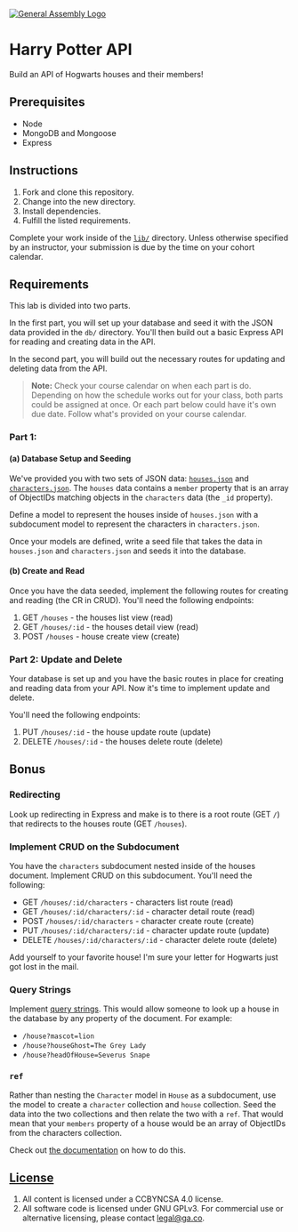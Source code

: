 [![General Assembly Logo](https://camo.githubusercontent.com/1a91b05b8f4d44b5bbfb83abac2b0996d8e26c92/687474703a2f2f692e696d6775722e636f6d2f6b6538555354712e706e67)](https://generalassemb.ly/education/web-development-immersive)

# Harry Potter API

Build an API of Hogwarts houses and their members!

## Prerequisites

- Node
- MongoDB and Mongoose
- Express

## Instructions

1. Fork and clone this repository.
1. Change into the new directory.
1. Install dependencies.
1. Fulfill the listed requirements.

Complete your work inside of the [`lib/`](lib/) directory. Unless otherwise
specified by an instructor, your submission is due by the time on your cohort
calendar.

## Requirements

This lab is divided into two parts.

In the first part, you will set up your database and seed it with the JSON data
provided in the `db/` directory. You'll then build out a basic Express API for
reading and creating data in the API.

In the second part, you will build out the necessary routes for updating and
deleting data from the API.

> **Note:** Check your course calendar on when each part is do. Depending on how
> the schedule works out for your class, both parts could be assigned at once.
> Or each part below could have it's own due date. Follow what's provided on
> your course calendar.

### Part 1:

#### (a) Database Setup and Seeding

We've provided you with two sets of JSON data:
[`houses.json`](./lib/db/houses.json) and
[`characters.json`](./lib/db/characters.json). The `houses` data contains
a `member` property that is an array of ObjectIDs matching objects in the
`characters` data (the `_id` property).

Define a model to represent the houses inside of `houses.json` with a
subdocument model to represent the characters in `characters.json`.

Once your models are defined, write a seed file that takes the data in
`houses.json` and `characters.json` and seeds it into the database.

#### (b) Create and Read

Once you have the data seeded, implement the following routes for creating and
reading (the CR in CRUD). You'll need the following endpoints:

1. GET `/houses` - the houses list view (read)
2. GET `/houses/:id` - the houses detail view (read)
3. POST `/houses` - house create view (create)

### Part 2: Update and Delete

Your database is set up and you have the basic routes in place for creating and
reading data from your API. Now it's time to implement update and delete.

You'll need the following endpoints:

1. PUT `/houses/:id` - the house update route (update)
2. DELETE `/houses/:id` - the houses delete route (delete)

## Bonus

### Redirecting

Look up redirecting in Express and make is to there is a root route (GET `/`) that
redirects to the houses route (GET `/houses`).

### Implement CRUD on the Subdocument

You have the `characters` subdocument nested inside of the houses document.
Implement CRUD on this subdocument. You'll need the following:

- GET `/houses/:id/characters` - characters list route (read)
- GET `/houses/:id/characters/:id` - character detail route (read)
- POST `/houses/:id/characters` - character create route (create)
- PUT `/houses/:id/characters/:id` - character update route (update)
- DELETE `/houses/:id/characters/:id` - character delete route (delete)

Add yourself to your favorite house! I'm sure your letter for Hogwarts just got
lost in the mail.

### Query Strings

Implement [query strings](https://expressjs.com/en/4x/api.html#req.query). This
would allow someone to look up a house in the database by any property of the
document. For example:

- `/house?mascot=lion`
- `/house?houseGhost=The Grey Lady`
- `/house?headOfHouse=Severus Snape`

### `ref`

Rather than nesting the `Character` model in `House` as a subdocument, use the
model to create a `character` collection and `house` collection. Seed the data
into the two collections and then relate the two with a `ref`. That would mean
that your `members` property of a house would be an array of ObjectIDs from the
characters collection.

Check out [the documentation](https://mongoosejs.com/docs/populate.html) on how
to do this.

## [License](LICENSE)

1.  All content is licensed under a CC­BY­NC­SA 4.0 license.
1.  All software code is licensed under GNU GPLv3. For commercial use or
    alternative licensing, please contact legal@ga.co.
